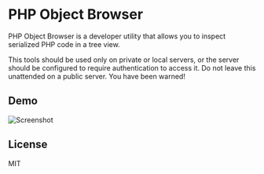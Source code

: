 # PHP Object Browser

PHP Object Browser is a developer utility that allows you to inspect serialized PHP code in a tree view.

This tools should be used only on private or local servers, or the server should be configured to require authentication to access it. Do not leave this unattended on a public server. You have been warned!

## Demo

![Screenshot](https://raw.github.com/jasonhinkle/php-object-browser/master/assets/images/screenshot.gif)

## License

MIT


